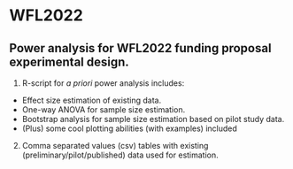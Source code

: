 # WFL2022
Power analysis for WFL2022 funding proposal experimental design.  
---
1) R-script for _a priori_ power analysis includes:  
- Effect size estimation of existing data.  
- One-way ANOVA for sample size estimation.  
- Bootstrap analysis for sample size estimation based on pilot study data.  
- (Plus) some cool plotting abilities (with examples) included
2) Comma separated values (csv) tables with existing (preliminary/pilot/published) data used for estimation. 
